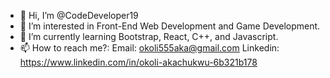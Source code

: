 - 👋 Hi, I’m @CodeDeveloper19
- 👀 I’m interested in Front-End Web Development and Game Development.
- 🌱 I’m currently learning Bootstrap, React, C++, and Javascript.
- 📫 How to reach me?:
    Email: okoli555aka@gmail.com
    Linkedin: https://www.linkedin.com/in/okoli-akachukwu-6b321b178
<!---
CodeDeveloper19/CodeDeveloper19 is a ✨ special ✨ repository because its `README.md` (this file) appears on your GitHub profile.
You can click the Preview link to take a look at your changes.
--->
